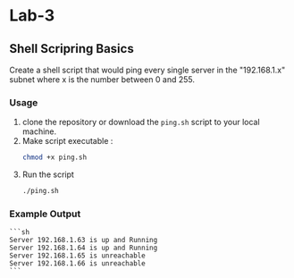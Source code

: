 # Lab-3
## Shell Scripring Basics
Create a shell script that would ping every single server in the "192.168.1.x" subnet where x is the number between 0 and 255.

### Usage
1. clone the repository or download the `ping.sh` script to your local machine.
2. Make script executable :
    ```sh
    chmod +x ping.sh
    ```
3. Run the script 
    ```sh
    ./ping.sh
    ```
### Example Output 
    ```sh
    Server 192.168.1.63 is up and Running
    Server 192.168.1.64 is up and Running
    Server 192.168.1.65 is unreachable
    Server 192.168.1.66 is unreachable 
    ```
    
